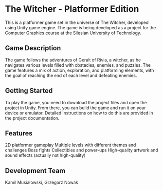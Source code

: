 # The Witcher - Platformer Edition
This is a platformer game set in the universe of The Witcher, developed using Unity game engine. The game is being developed as a project for the Computer Graphics course at the Silesian University of Technology.

## Game Description
The game follows the adventures of Geralt of Rivia, a witcher, as he navigates various levels filled with obstacles, enemies, and puzzles. The game features a mix of action, exploration, and platforming elements, with the goal of reaching the end of each level and defeating enemies.

## Getting Started
To play the game, you need to download the project files and open the project in Unity. From there, you can build the game and run it on your device or emulator. Detailed instructions on how to do this are provided in the project documentation.

## Features
2D platformer gameplay
Multiple levels with different themes and challenges
Boss fights
Collectibles and power-ups
High-quality artwork and sound effects (actually not high-quality)
## Development Team
Kamil Musiałowski, 
Grzegorz Nowak
